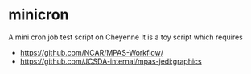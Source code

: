 # minicron
A mini cron job test script on Cheyenne
It is a toy script which requires 
 * https://github.com/NCAR/MPAS-Workflow/
 * https://github.com/JCSDA-internal/mpas-jedi:graphics
